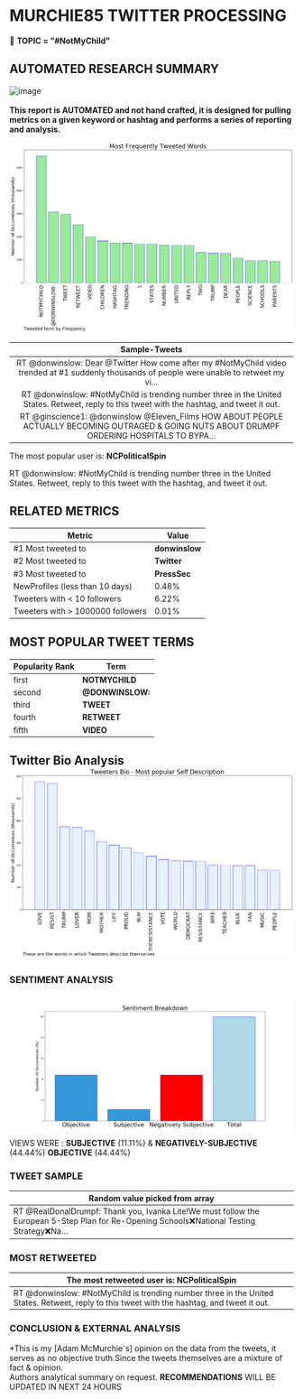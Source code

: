 # MURCHIE85 TWITTER PROCESSING 
&#x1F34E; **TOPIC = "#NotMyChild"**

## AUTOMATED RESEARCH SUMMARY

![image](https://marketingplatform.google.com/about/static/images/gmp/analytics-smb-benefit.jpg)
<br></br>
<b> This report is AUTOMATED and not hand crafted, it is designed for pulling metrics on a given keyword or hashtag and performs a series of reporting and analysis.</b>



![image](TWEETS.png)



|                **Sample-Tweets**        |
| :-------------: |
| RT @donwinslow: Dear @Twitter How come after my #NotMyChild video trended at #1 suddenly thousands of people were unable to retweet my vi… |
| RT @donwinslow: #NotMyChild is trending number three in the United States. Retweet, reply to this tweet with the hashtag, and tweet it out. |
| RT @ginscience1: @donwinslow @Eleven_Films HOW ABOUT PEOPLE ACTUALLY BECOMING OUTRAGED &amp; GOING NUTS ABOUT DRUMPF ORDERING HOSPITALS TO BYPA… |

The most popular user is: **NCPoliticalSpin**
<div class="alert alert-block alert-danger"> RT @donwinslow: #NotMyChild is trending number three in the United States. Retweet, reply to this tweet with the hashtag, and tweet it out.</div>

## RELATED METRICS<br>
| Metric | Value |
| ------------- | ------------- |
| #1 Most tweeted to  | **donwinslow** |
| #2 Most tweeted to  | **Twitter** |
| #3 Most tweeted to  | **PressSec** |
| NewProfiles (less than 10 days) | 0.48%  |
| Tweeters with < 10 followers  | 6.22%|
| Tweeters with > 1000000 followers  | 0.01%  |



## MOST POPULAR TWEET TERMS 


| Popularity Rank  | Term |
| ------------- | ------------- |
| first  | **NOTMYCHILD**  |
| second  | **@DONWINSLOW:**  |
| third  | **TWEET** |
| fourth  | **RETWEET**  |
| fifth  | **VIDEO**  |


## Twitter Bio Analysis![image](BIO.png)
### SENTIMENT ANALYSIS
![image](sentiment.png)
VIEWS WERE : **SUBJECTIVE**  (11.11%) & **NEGATIVELY-SUBJECTIVE** (44.44%) **OBJECTIVE** (44.44%)

### TWEET SAMPLE 
| Random value picked from array |
| ------------- |
|RT @RealDonalDrumpf: Thank you, Ivanka Lite!We must follow the European 5-Step Plan for Re-Opening Schools❌National Testing Strategy❌Na… |

### MOST RETWEETED 

| The most retweeted user is: **NCPoliticalSpin**  |
| ------------- |
| RT @donwinslow: #NotMyChild is trending number three in the United States. Retweet, reply to this tweet with the hashtag, and tweet it out. |

### CONCLUSION & EXTERNAL ANALYSIS

*This is my [Adam McMurchie`s] opinion on the data from the tweets, it serves as no objective truth.Since the tweets themselves are a mixture of fact & opinion.<br>
Authors analytical summary on request.
**RECOMMENDATIONS** WILL BE UPDATED IN NEXT  24 HOURS <br>
